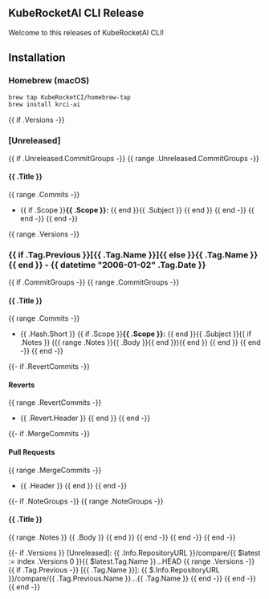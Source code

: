 ## KubeRocketAI CLI Release

Welcome to this releases of KubeRocketAI CLI!

## Installation

### Homebrew (macOS)

```bash
brew tap KubeRocketCI/homebrew-tap
brew install krci-ai
```

{{ if .Versions -}}
<a name="unreleased"></a>

### [Unreleased]

{{ if .Unreleased.CommitGroups -}}
{{ range .Unreleased.CommitGroups -}}

#### {{ .Title }}

{{ range .Commits -}}

* {{ if .Scope }}**{{ .Scope }}:** {{ end }}{{ .Subject }}
{{ end }}
{{ end -}}
{{ end -}}
{{ end -}}

{{ range .Versions -}}
<a name="{{ .Tag.Name }}"></a>

### {{ if .Tag.Previous }}[{{ .Tag.Name }}]{{ else }}{{ .Tag.Name }}{{ end }} - {{ datetime "2006-01-02" .Tag.Date }}

{{ if .CommitGroups -}}
{{ range .CommitGroups -}}

#### {{ .Title }}

{{ range .Commits -}}

* {{ .Hash.Short }} {{ if .Scope }}**{{ .Scope }}:** {{ end }}{{ .Subject }}{{ if .Notes }} ({{ range .Notes }}{{ .Body }}{{ end }}){{ end }}
{{ end }}
{{ end -}}
{{ end -}}

{{- if .RevertCommits -}}

#### Reverts

{{ range .RevertCommits -}}

* {{ .Revert.Header }}
{{ end }}
{{ end -}}

{{- if .MergeCommits -}}

#### Pull Requests

{{ range .MergeCommits -}}

* {{ .Header }}
{{ end }}
{{ end -}}

{{- if .NoteGroups -}}
{{ range .NoteGroups -}}

#### {{ .Title }}

{{ range .Notes }}
{{ .Body }}
{{ end }}
{{ end -}}
{{ end -}}
{{ end -}}

{{- if .Versions }}
[Unreleased]: {{ .Info.RepositoryURL }}/compare/{{ $latest := index .Versions 0 }}{{ $latest.Tag.Name }}...HEAD
{{ range .Versions -}}
{{ if .Tag.Previous -}}
[{{ .Tag.Name }}]: {{ $.Info.RepositoryURL }}/compare/{{ .Tag.Previous.Name }}...{{ .Tag.Name }}
{{ end -}}
{{ end -}}
{{ end -}}
